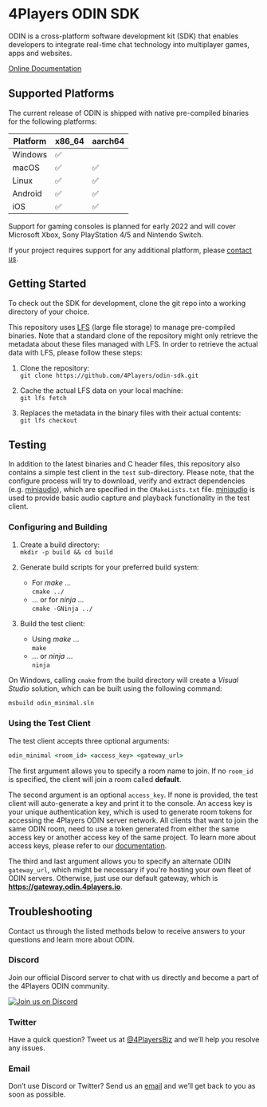 # 4Players ODIN SDK

ODIN is a cross-platform software development kit (SDK) that enables developers to integrate real-time chat technology into multiplayer games, apps and websites.

[Online Documentation](https://www.4players.io/developers/)

## Supported Platforms

The current release of ODIN is shipped with native pre-compiled binaries for the following platforms:

| Platform | x86_64             | aarch64            |
| -------- | ------------------ | ------------------ |
| Windows  | :white_check_mark: |                    |
| macOS    | :white_check_mark: | :white_check_mark: |
| Linux    | :white_check_mark: | :white_check_mark: |
| Android  | :white_check_mark: | :white_check_mark: |
| iOS      | :white_check_mark: | :white_check_mark: |

Support for gaming consoles is planned for early 2022 and will cover Microsoft Xbox, Sony PlayStation 4/5 and Nintendo Switch.

If your project requires support for any additional platform, please [contact us](https://www.4players.io/company/contact_us/).

## Getting Started

To check out the SDK for development, clone the git repo into a working directory of your choice.

This repository uses [LFS](https://git-lfs.github.com) (large file storage) to manage pre-compiled binaries. Note that a standard clone of the repository might only retrieve the metadata about these files managed with LFS. In order to retrieve the actual data with LFS, please follow these steps:

1. Clone the repository:  
   `git clone https://github.com/4Players/odin-sdk.git`

2. Cache the actual LFS data on your local machine:  
   `git lfs fetch`

3. Replaces the metadata in the binary files with their actual contents:  
   `git lfs checkout`

## Testing

In addition to the latest binaries and C header files, this repository also contains a simple test client in the `test` sub-directory. Please note, that the configure process will try to download, verify and extract dependencies (e.g. [miniaudio](https://miniaud.io)), which are specified in the `CMakeLists.txt` file. [miniaudio](https://miniaud.io) is used to provide basic audio capture and playback functionality in the test client.

### Configuring and Building

1. Create a build directory:  
   `mkdir -p build && cd build`

2. Generate build scripts for your preferred build system:

   - For _make_ ...  
     `cmake ../`
   - ... or for _ninja_ ...  
     `cmake -GNinja ../`

3. Build the test client:
   - Using _make_ ...  
     `make`
   - ... or _ninja_ ...  
     `ninja`

On Windows, calling `cmake` from the build directory will create a _Visual Studio_ solution, which can be built using the following command:

```bat
msbuild odin_minimal.sln
```

### Using the Test Client

The test client accepts three optional arguments:

```bat
odin_minimal <room_id> <access_key> <gateway_url>
```

The first argument allows you to specify a room name to join. If no `room_id` is specified, the client will join a room called **default**.

The second argument is an optional `access_key`. If none is provided, the test client will auto-generate a key and print it to the console. An access key is your unique authentication key, which is used to generate room tokens for accessing the 4Players ODIN server network. All clients that want to join the same ODIN room, need to use a token generated from either the same access key or another access key of the same project. To learn more about access keys, please refer to our [documentation](https://developers.4players.io/odin/guides/access-keys/).

The third and last argument allows you to specify an alternate ODIN `gateway_url`, which might be necessary if you're hosting your own fleet of ODIN servers. Otherwise, just use our default gateway, which is **https://gateway.odin.4players.io**.

## Troubleshooting

Contact us through the listed methods below to receive answers to your questions and learn more about ODIN.

### Discord

Join our official Discord server to chat with us directly and become a part of the 4Players ODIN community.

[![Join us on Discord](https://developers.4players.io/images/join_discord.png)](https://discord.gg/9yzdJNUGZS)

### Twitter

Have a quick question? Tweet us at [@4PlayersBiz](https://twitter.com/4PlayersBiz) and we’ll help you resolve any issues.

### Email

Don’t use Discord or Twitter? Send us an [email](mailto:odin@4players.io) and we’ll get back to you as soon as possible.
